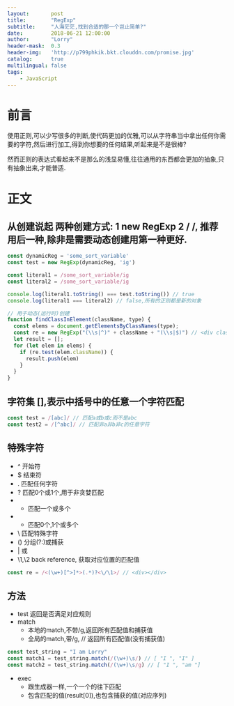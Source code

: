```yaml
---
layout:       post
title:        "RegExp"
subtitle:     "人海茫茫,找到合适的那一个岂止简单?"
date:         2018-06-21 12:00:00
author:       "Lorry"
header-mask:  0.3
header-img:   'http://p799phkik.bkt.clouddn.com/promise.jpg'
catalog:      true
multilingual: false
tags:
    - JavaScript
---
```

# 前言
使用正则,可以少写很多的判断,使代码更加的优雅,可以从字符串当中拿出任何你需要的字符,然后进行加工,得到你想要的任何结果,听起来是不是很棒?

然而正则的表达式看起来不是那么的浅显易懂,往往通用的东西都会更加的抽象,只有抽象出来,才能普适.

# 正文
## 从创建说起 两种创建方式: 1 new RegExp 2 / /, 推荐用后一种,除非是需要动态创建用第一种更好.

```js
const dynamicReg = 'some_sort_variable'
const test = new RegExp(dynamicReg, 'ig')

const literal1 = /some_sort_variable/ig
const literal2 = /some_sort_variable/ig

console.log(literal1.toString() === test.toString()) // true
console.log(literal1 === literal2) // false,所有的正则都是新的对象

// 用于动态(运行时)创建
function findClassInElement(className, type) {
  const elems = document.getElementsByClassNames(type);
  const re = new RegExp("(\\s|^)" + className + "(\\s|$)") // <div class='foo bar zoo'></div>
  let result = [];
  for (let elem in elems) {
    if (re.test(elem.className)) {
      result.push(elem)
    }
  }
}
```

## 字符集 [],表示中括号中的任意一个字符匹配

```js
const test = /[abc]/ // 匹配a或b或c而不是abc
const test2 = /[^abc]/ // 匹配非a非b非c的任意字符
```

## 特殊字符 

- ^ 开始符
- $ 结束符
- . 匹配任何字符
- ? 匹配0个或1个,用于非贪婪匹配
- + 匹配一个或多个
- * 匹配0个,1个或多个
- \ 匹配特殊字符
- () 分组(?:)或捕获
- | 或
- \1,\2 back reference, 获取对应位置的匹配值
```js
const re = /<(\w+)[^>]*>(.*)?<\/\1>/ // <div></div> 
```

## 方法

- test 返回是否满足对应规则
- match 
  - 本地的match,不带/g,返回所有匹配值和捕获值
  - 全局的match,带/g, // 返回所有匹配值(没有捕获值)
```js
const test_string = "I am Lorry"
const match1 = test_string.match(/(\w+)\s/) // [ "I ", "I" ]
const match2 = test_string.match(/(\w+)\s/g) // [ "I ", "am "]
```
- exec
  - 跟生成器一样,一个一个的往下匹配
  - 包含匹配的值(result[0]),也包含捕获的值(对应序列)